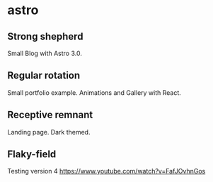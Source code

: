 # astro

## Strong shepherd
Small Blog with Astro 3.0.

## Regular rotation
Small portfolio example. Animations and Gallery with React.

## Receptive remnant
Landing page. Dark themed.

## Flaky-field
Testing version 4
https://www.youtube.com/watch?v=FafJOvhnGos